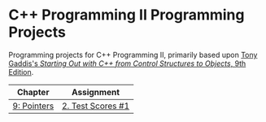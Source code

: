# C++ Programming II Programming Projects
Programming projects for C++ Programming II, primarily based upon [Tony Gaddis's _Starting Out with C++ from Control Structures to Objects_, 9th Edition](https://www.pearson.com/us/higher-education/program/Gaddis-Starting-Out-with-C-from-Control-Structures-to-Objects-Plus-My-Lab-Programming-with-Pearson-e-Text-Access-Card-Package-9th-Edition/PGM335156.html).

| Chapter | Assignment |
| --- | --- | 
| [9: Pointers](ProgrammingChallenges/Pointers) | [2. Test Scores #1](ProgrammingChallenges/Pointers/2:Test_Scores_1.md) |
